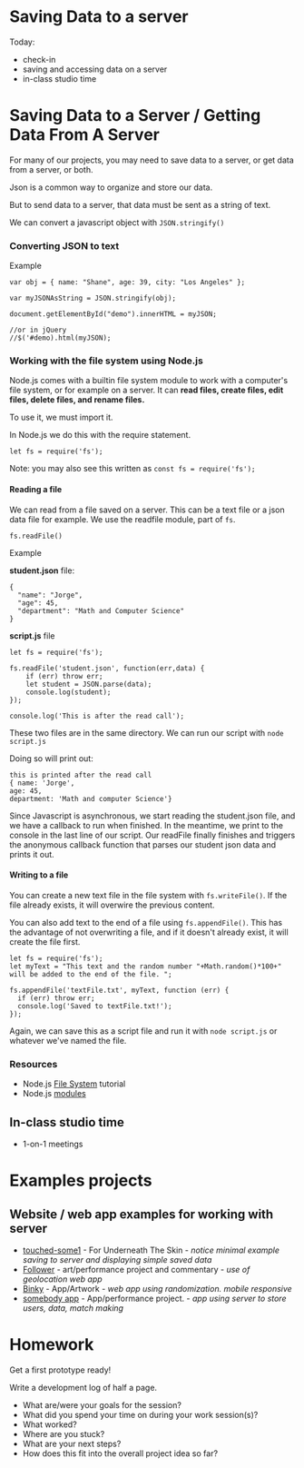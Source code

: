 # Saving Data to a server

Today:  
- check-in
- saving and accessing data on a server
- in-class studio time

# Saving Data to a Server / Getting Data From A Server

For many of our projects, you may need to save data to a server, or get data from a server, or both.

Json is a common way to organize and store our data.

But to send data to a server, that data must be sent as a string of text.

We can convert a javascript object with ```JSON.stringify()```


### Converting JSON to text

Example

```
var obj = { name: "Shane", age: 39, city: "Los Angeles" };

var myJSONAsString = JSON.stringify(obj);

document.getElementById("demo").innerHTML = myJSON; 

//or in jQuery
//$('#demo).html(myJSON);
```

### Working with the file system using Node.js

Node.js comes with a builtin file system module to work with a computer's file system, or for example on a server.  It can **read files, create files, edit files, delete files, and rename files.**

 To use it, we must import it.
 
 In Node.js we do this with the require statement.

```
let fs = require('fs'); 
```

Note: you may also see this written as ```const fs = require('fs');```

#### Reading a file

We can read from a file saved on a server. This can be a text file or a json data file for example. We use the readfile module, part of ```fs```.

```
fs.readFile()
```

Example

**student.json** file:

```
{
  "name": "Jorge",
  "age": 45,
  "department": "Math and Computer Science"
}
```

**script.js** file

```
let fs = require('fs');

fs.readFile('student.json', function(err,data) {  
    if (err) throw err;
    let student = JSON.parse(data);
    console.log(student);
});

console.log('This is after the read call'); 
```

These two files are in the same directory. We can run our script with ```node script.js```

Doing so will print out:

```
this is printed after the read call
{ name: 'Jorge',
age: 45,
department: 'Math and computer Science'}
```

Since Javascript is asynchronous, we start reading the student.json file, and we have a callback to run when finished. In the meantime, we print to the console in the last line of our script. Our readFile finally finishes and triggers the anonymous callback function that parses our student json data and prints it out. 


#### Writing to a file

You can create a new text file in the file system with ```fs.writeFile()```. If the file already exists, it will overwire the previous content.

You can also add text to the end of a file using ```fs.appendFile()```. This has the advantage of not overwriting a file, and if it doesn't already exist, it will create the file first.

```
let fs = require('fs');
let myText = "This text and the random number "+Math.random()*100+" will be added to the end of the file. ";

fs.appendFile('textFile.txt', myText, function (err) {
  if (err) throw err;
  console.log('Saved to textFile.txt!');
});
```

Again, we can save this as a script file and run it with ```node script.js``` or whatever we've named the file.

### Resources

- Node.js [File System](https://www.w3schools.com/nodejs/nodejs_filesystem.asp) tutorial
- Node.js [modules](https://www.w3schools.com/nodejs/ref_modules.asp)

## In-class studio time

- 1-on-1 meetings

# Examples projects

## Website / web app examples for working with server

* [touched-some1](http://touched-some1.com) - For Underneath The Skin - *notice minimal example saving to server and displaying simple saved data*
* [Follower](http://follower.today) - art/performance project and commentary - *use of geolocation web app*
* [Binky](http://binky.app) - App/Artwork - *web app using randomization. mobile responsive*
* [somebody app](http://somebodyapp.com) - App/performance project. - *app using server to store users, data, match making*

# Homework

Get a first prototype ready!

Write a development log of half a page.

- What are/were your goals for the session?
- What did you spend your time on during your work session(s)?
- What worked?
- Where are you stuck?
- What are your next steps?
- How does this fit into the overall project idea so far?

